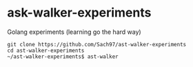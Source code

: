 # ask-walker-experiments
Golang experiments (learning go the hard way)

```
git clone https://github.com/Sach97/ast-walker-experiments
cd ast-walker-experiments
~/ast-walker-experiments$ ast-walker
```